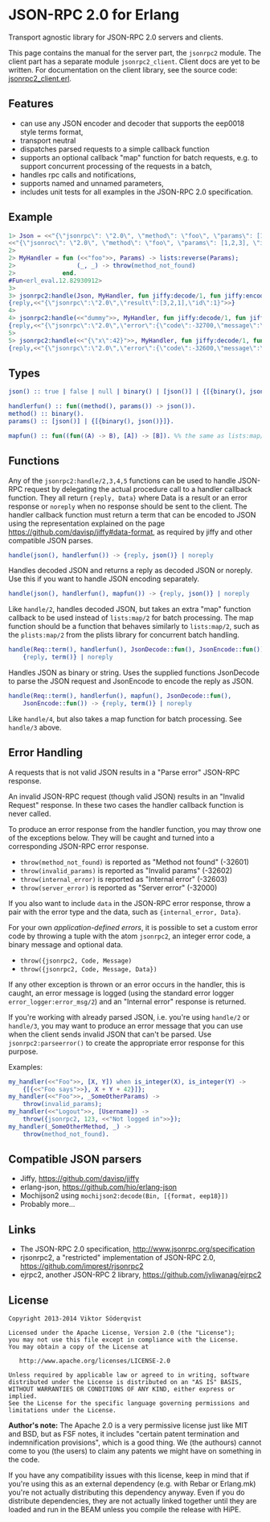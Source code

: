JSON-RPC 2.0 for Erlang
=======================

Transport agnostic library for JSON-RPC 2.0 servers and clients.

This page contains the manual for the server part, the `jsonrpc2` module. The client part has a
separate module `jsonrpc2_client`. Client docs are yet to be written. For documentation on the
client library, see the source code: [jsonrpc2_client.erl](src/jsonrpc2_client.erl).

Features
--------

* can use any JSON encoder and decoder that supports the eep0018 style terms
  format,
* transport neutral
* dispatches parsed requests to a simple callback function
* supports an optional callback "map" function for batch requests, e.g. to
  support concurrent processing of the requests in a batch,
* handles rpc calls and notifications,
* supports named and unnamed parameters,
* includes unit tests for all examples in the JSON-RPC 2.0 specification.

Example
-------

``` erlang
1> Json = <<"{\"jsonrpc\": \"2.0\", \"method\": \"foo\", \"params\": [1,2,3], \"id\": 1}">>.
<<"{\"jsonroc\": \"2.0\", \"method\": \"foo\", \"params\": [1,2,3], \"id\": 1}">>
2>
2> MyHandler = fun (<<"foo">>, Params) -> lists:reverse(Params);
2>                 (_, _) -> throw(method_not_found)
2>             end.
#Fun<erl_eval.12.82930912>
3>
3> jsonrpc2:handle(Json, MyHandler, fun jiffy:decode/1, fun jiffy:encode/1).
{reply,<<"{\"jsonrpc\":\"2.0\",\"result\":[3,2,1],\"id\":1}">>}
4>
4> jsonrpc2:handle(<<"dummy">>, MyHandler, fun jiffy:decode/1, fun jiffy:encode/1).
{reply,<<"{\"jsonrpc\":\"2.0\",\"error\":{\"code\":-32700,\"message\":\"Parse error.\"},\"id\":null}">>}
5>
5> jsonrpc2:handle(<<"{\"x\":42}">>, MyHandler, fun jiffy:decode/1, fun jiffy:encode/1).
{reply,<<"{\"jsonrpc\":\"2.0\",\"error\":{\"code\":-32600,\"message\":\"Invalid Request.\"},\"id\":null}">>}
```

Types
-----

```Erlang
json() :: true | false | null | binary() | [json()] | {[{binary(), json()}]}.

handlerfun() :: fun((method(), params()) -> json()).
method() :: binary().
params() :: [json()] | {[{binary(), json()}]}.

mapfun() :: fun((fun((A) -> B), [A]) -> [B]). %% the same as lists:map/2
```

Functions
---------

Any of the `jsonrpc2:handle/2,3,4,5` functions can be used to handle JSON-RPC
request by delegating the actual procedure call to a handler callback function.
They all return `{reply, Data}` where Data is a result or an error response or
`noreply` when no response should be sent to the client. The handler callback
function must return a term that can be encoded to JSON using the
representation explained on the page https://github.com/davisp/jiffy#data-format,
as required by jiffy and other compatible JSON parses.

```Erlang
handle(json(), handlerfun()) -> {reply, json()} | noreply
```

Handles decoded JSON and returns a reply as decoded JSON or noreply. Use
this if you want to handle JSON encoding separately.

```Erlang
handle(json(), handlerfun(), mapfun()) -> {reply, json()} | noreply
```

Like `handle/2`, handles decoded JSON, but takes an extra
"map" function callback to be used instead of `lists:map/2`
for batch processing. The map function should be a function that behaves
similarly to `lists:map/2`, such as the `plists:map/2`
from the plists library for concurrent batch handling.

```Erlang
handle(Req::term(), handlerfun(), JsonDecode::fun(), JsonEncode::fun()) ->
    {reply, term()} | noreply
```

Handles JSON as binary or string. Uses the supplied functions
JsonDecode to parse the JSON request and JsonEncode to encode the reply as JSON.

```Erlang
handle(Req::term(), handlerfun(), mapfun(), JsonDecode::fun(),
    JsonEncode::fun()) -> {reply, term()} | noreply
```

Like `handle/4`, but also takes a map function for batch
processing. See `handle/3` above.

Error Handling
--------------

A requests that is not valid JSON results in a "Parse error" JSON-RPC response.

An invalid JSON-RPC request (though valid JSON) results in an "Invalid Request"
response. In these two cases the handler callback function is never called.

To produce an error response from the handler function, you may throw one of
the exceptions below. They will be caught and turned into a corresponding
JSON-RPC error response.

  * `throw(method_not_found)` is reported as "Method not found" (-32601)
  * `throw(invalid_params)` is reported as "Invalid params" (-32602)
  * `throw(internal_error)` is reported as "Internal error" (-32603)
  * `throw(server_error)` is reported as "Server error" (-32000)

If you also want to include `data` in the JSON-RPC error response, throw a pair
with the error type and the data, such as `{internal_error, Data}`.

For your own *application-defined errors*, it is possible to set a custom error
code by throwing a tuple with the atom `jsonrpc2`, an integer error code, a
binary message and optional data.

  * `throw({jsonrpc2, Code, Message)`
  * `throw({jsonrpc2, Code, Message, Data})`

If any other exception is thrown or an error occurs in the handler, this is
caught, an error message is logged (using the standard error logger
`error_logger:error_msg/2`) and an "Internal error" response is returned.

If you're working with already parsed JSON, i.e. you're using `handle/2` or
`handle/3`, you may want to produce an error message that you can use when the
client sends invalid JSON that can't be parsed. Use `jsonrpc2:parseerror()` to
create the appropriate error response for this purpose.

Examples:

```erlang
my_handler(<<"Foo">>, [X, Y]) when is_integer(X), is_integer(Y) ->
    {[{<<"Foo says">>}, X + Y + 42}]};
my_handler(<<"Foo">>, _SomeOtherParams) ->
    throw(invalid_params);
my_handler(<<"Logout">>, [Username]) ->
    throw({jsonrpc2, 123, <<"Not logged in">>});
my_handler(_SomeOtherMethod, _) ->
    throw(method_not_found).
```

Compatible JSON parsers
-----------------------

* Jiffy, https://github.com/davisp/jiffy
* erlang-json, https://github.com/hio/erlang-json
* Mochijson2 using ```mochijson2:decode(Bin, [{format, eep18}])```
* Probably more...

Links
-----

* The JSON-RPC 2.0 specification, http://www.jsonrpc.org/specification
* rjsonrpc2, a "restricted" implementation of JSON-RPC 2.0, https://github.com/imprest/rjsonrpc2
* ejrpc2, another JSON-RPC 2 library, https://github.com/jvliwanag/ejrpc2

License
-------

```
Copyright 2013-2014 Viktor Söderqvist

Licensed under the Apache License, Version 2.0 (the "License");
you may not use this file except in compliance with the License.
You may obtain a copy of the License at

   http://www.apache.org/licenses/LICENSE-2.0

Unless required by applicable law or agreed to in writing, software
distributed under the License is distributed on an "AS IS" BASIS,
WITHOUT WARRANTIES OR CONDITIONS OF ANY KIND, either express or implied.
See the License for the specific language governing permissions and
limitations under the License.
```

**Author's note:**
The Apache 2.0 is a very permissive license just like MIT and BSD, but as
FSF notes, it includes "certain patent termination and indemnification
provisions", which is a good thing. We (the authours) cannot come to you
(the users) to claim any patents we might have on something in the code.

If you have any compatibility issues with this license, keep in mind that if
you're using this as an external dependency (e.g. with Rebar or Erlang.mk)
you're not actually distributing this dependency anyway. Even if you do
distribute dependencies, they are not actually linked together until they
are loaded and run in the BEAM unless you compile the release with HiPE.
